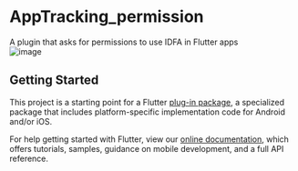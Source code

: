 # AppTracking_permission
A plugin that asks for permissions to use IDFA in Flutter apps  
![image](https://user-images.githubusercontent.com/41247249/91434135-544d0800-e89f-11ea-8965-9f8daa4619b8.png)

## Getting Started

This project is a starting point for a Flutter
[plug-in package](https://flutter.dev/developing-packages/),
a specialized package that includes platform-specific implementation code for
Android and/or iOS.

For help getting started with Flutter, view our
[online documentation](https://flutter.dev/docs), which offers tutorials,
samples, guidance on mobile development, and a full API reference.

